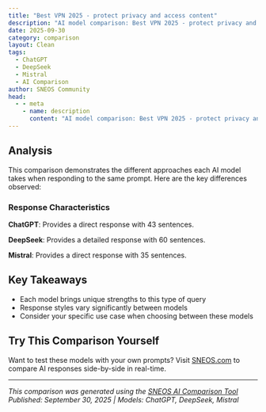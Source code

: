 ```yaml
---
title: "Best VPN 2025 - protect privacy and access content"
description: "AI model comparison: Best VPN 2025 - protect privacy and access content..."
date: 2025-09-30
category: comparison
layout: Clean
tags:
  - ChatGPT
  - DeepSeek
  - Mistral
  - AI Comparison
author: SNEOS Community
head:
  - - meta
    - name: description
      content: "AI model comparison: Best VPN 2025 - protect privacy and access content..."
---
```


<ChatComparison
  title="Best VPN 2025 - protect privacy and access content"
  prompt="Best VPN 2025 - protect privacy and access content"
  :responses='{"ChatGPT": "Choosing the best VPN in 2025 depends on your specific needs such as privacy, speed, server locations, ease of use, and the ability to access geo-restricted content. Here are some top VPNs expected to lead in 2025 based on current trends, reputation, and technology advancements:\n\n### Best VPNs for 2025\n\n1. **ExpressVPN**\n - **Privacy:** Uses AES-256 encryption, has a strict no-logs policy, and is based in the British Virgin Islands (privacy-friendly jurisdiction).\n - **Speed:** Consistently fast due to optimized servers.\n - **Access:** Works well with streaming platforms like Netflix, Disney\u002B, Hulu, BBC iPlayer.\n - **Features:** Split tunneling, kill switch, TrustedServer technology.\n - **Compatibility:** Supports Windows, macOS, iOS, Android, Linux, routers.\n\n2. **NordVPN**\n - **Privacy:** Double VPN, Onion over VPN, zero-logs policy, based in Panama.\n - **Speed:** Fast speeds with NordLynx (WireGuard-based) protocol.\n - **Access:** Reliable for streaming and torrenting.\n - **Security:** CyberSec malware and ad blocker.\n - **Compatibility:** Wide device support and simultaneous connections.\n\n3. **Surfshark**\n - **Privacy:** No-logs policy, strong encryption, based in the British Virgin Islands.\n - **Speed:** Great speeds with WireGuard protocol.\n - **Access:** Unblocks Netflix, Hulu, Amazon Prime Video, and more.\n - **Features:** Unlimited simultaneous connections, CleanWeb (ad and malware blocker), MultiHop.\n - **Value:** Budget-friendly without compromising quality.\n\n4. **CyberGhost**\n - **Privacy:** No-logs and based in Romania.\n - **Speed:** Good speeds for streaming and browsing.\n - **Access:** Optimized servers for streaming and torrenting.\n - **Features:** User-friendly apps, dedicated streaming servers.\n - **Compatibility:** Supports all major platforms.\n\n5. **Private Internet Access (PIA)**\n - **Privacy:** Strong encryption, audited no-log policy, based in the US (which may concern some users).\n - **Speed:** Reliable speed and stability.\n - **Access:** Good for torrenting and bypassing restrictions.\n - **Features:** Highly customizable, supports WireGuard.\n - **Compatibility:** Broad platform support.\n\n---\n\n### Key Features to Look For in a 2025 VPN\n- **Strong Encryption:** AES-256 or better.\n- **No-Logs Policy:** Verified by independent audits.\n- **Fast Speeds:** Use of WireGuard or other modern protocols.\n- **Global Server Network:** Many countries and servers for versatility.\n- **Streaming and Torrenting Support:** Ability to unblock popular platforms.\n- **Multi-Platform Support:** Including routers and smart TVs.\n- **Advanced Security:** Kill switch, DNS leak protection, malware/ad blocking.\n- **Privacy Jurisdiction:** Based in privacy-friendly countries.\n\n---\n\n### Final Tips\n- **Test Before You Commit:** Most top VPNs offer money-back guarantees.\n- **Consider Your Use Case:** Streaming, gaming, torrenting, or general privacy may require different features.\n- **Stay Updated:** VPN technology evolves; check for latest features and audits.\n\nIf you want, I can help you choose a VPN tailored to your exact needs!", "DeepSeek": "Of course. Here is a comprehensive guide to the best VPNs for 2025, focusing on protecting your privacy and accessing content, with specific recommendations based on different needs.\n\n### **Quick Summary: Top 3 VPNs for 2025**\n\nFor most users, these three providers represent the best balance of speed, security, and reliability:\n\n1. **NordVPN:** The best all-around choice with a perfect blend of top-tier security, blazing speeds, and excellent streaming unblocking.\n2. **ExpressVPN:** The premium pick for unparalleled ease of use, consistency, and a proven track record of working in restrictive regions.\n3. **Surfshark:** The best value for money, offering unlimited simultaneous connections and strong features at a very competitive price.\n\n---\n\n### **Why You Need a VPN in 2025**\n\n* **Protect Your Privacy:** Encrypts your internet traffic, hiding your browsing activity from your Internet Service Provider (ISP), hackers, and government surveillance.\n* **Access Geo-Restricted Content:** Bypass geographic blocks to watch streaming services like Netflix, Hulu, BBC iPlayer, and more from anywhere in the world.\n* **Secure Public Wi-Fi:** Safely use airport, hotel, and caf\u00E9 Wi-Fi networks by creating a secure, encrypted tunnel for your data.\n* **Avoid Bandwidth Throttling:** Prevent your ISP from slowing down your connection when you\u0027re streaming or gaming.\n\n---\n\n### **Best VPNs of 2025: Detailed Breakdown**\n\nHere\u2019s a closer look at the top contenders, highlighting their strengths for privacy and content access.\n\n| VPN Provider | Best For | Key Strengths | Streaming \u0026 Unblocking | Speed | Number of Countries |\n| :--- | :--- | :--- | :--- | :--- | :--- |\n| **NordVPN** | **The Best Overall** | Top-tier security, NordLynx protocol, Threat Protection | Excellent (Netflix, Prime, etc.) | \u2B50\u2B50\u2B50\u2B50\u2B50 | 100\u002B |\n| **ExpressVPN** | **Ease \u0026 Reliability** | Lightway protocol, consistent unblocking, router app | Excellent \u0026 Most Consistent | \u2B50\u2B50\u2B50\u2B50\u2B50 | 105 |\n| **Surfshark** | **Value \u0026 Multi-device** | Unlimited devices, CleanWeb, strong feature set | Very Good | \u2B50\u2B50\u2B50\u2B50 | 100 |\n| **Proton VPN** | **Privacy Purists** | Swiss privacy laws, strong open-source ethos, free tier | Good | \u2B50\u2B50\u2B50\u2B50 | 90\u002B |\n| **Private Internet Access (PIA)** | **Customization** | Highly configurable apps, massive server network | Good | \u2B50\u2B50\u2B50\u2B50 | 91 |\n\n---\n\n#### **1. NordVPN: The Best All-Rounder**\n\nNordVPN remains a dominant force by excelling in every critical category without any major weaknesses.\n\n* **Privacy \u0026 Security:** Independently audited no-logs policy. Uses RAM-only servers (meaning all data is wiped on reboot) and offers advanced features like Double VPN (multi-hop) and Onion Over VPN.\n* **Performance:** Its proprietary **NordLynx protocol** (built on WireGuard\u00AE) provides some of the fastest speeds available, perfect for 4K streaming and lag-free gaming.\n* **Content Access:** Consistently unblocks major streaming platforms like Netflix, Disney\u002B, Amazon Prime Video, and BBC iPlayer.\n* **Threat Protection:** A bonus feature that blocks ads, trackers, and malicious websites, even when the VPN is off.\n\n**Choose NordVPN if:** You want the best combination of speed, security, and streaming capability.\n\n#### **2. ExpressVPN: The Premium Powerhouse**\n\nExpressVPN is known for its premium user experience, rock-solid reliability, and exceptional performance across its entire network.\n\n* **Privacy \u0026 Security:** Also uses RAM-only servers and has a proven no-logs policy, verified through real-world events. Based in the privacy-friendly British Virgin Islands.\n* **Performance:** Its **Lightway protocol** is designed for a perfect balance of speed and security, offering lightning-fast connection times and excellent performance on mobile data.\n* **Content Access:** Arguably the most consistent VPN for unblocking tricky streaming services, especially in regions with advanced firewalls.\n* **Ease of Use:** The apps are intuitive and work flawlessly across all devices, including a dedicated router app for protecting your entire home network.\n\n**Choose ExpressVPN if:** Your priorities are ease of use, reliability, and you\u0027re willing to pay a premium for it.\n\n#### **3. Surfshark: The Best Value**\n\nSurfshark delivers a premium VPN experience at a budget-friendly price, making it ideal for families and users with many devices.\n\n* **Privacy \u0026 Security:** A solid no-logs policy and all the essential security features, including a camouflage mode (obfuscation) to hide VPN use.\n* **Value:** The standout feature is **unlimited simultaneous connections**. You can protect every device in your household\u2014phones, laptops, tablets, smart TVs\u2014under one subscription.\n* **Content Access:** Performs very well with most streaming services and includes a built-in \u0022Bypasser\u0022 (split-tunneling) feature.\n* **CleanWeb:** Effectively blocks ads, trackers, and malware.\n\n**Choose Surfshark if:** You need to protect a large number of devices and want excellent features without the high price tag.\n\n---\n\n### **Critical Factors for Choosing a VPN in 2025**\n\nWhen evaluating any VPN, look for these non-negotiable features:\n\n1. **A Strict No-Logs Policy:** The provider should not record any of your online activities. Look for ones that have been independently audited.\n2. **Kill Switch:** A critical feature that automatically disconnects you from the internet if the VPN connection drops, preventing data leaks.\n3. **Strong Encryption:** Industry-standard AES-256 encryption is a must.\n4. **Modern Protocols:** Look for support for WireGuard or other modern, fast, and secure protocols like Lightway (ExpressVPN) or NordLynx (NordVPN).\n5. **Transparency \u0026 Audits:** Prefer companies that are transparent about their ownership and have undergone independent security audits.\n6. **Server Network:** A large and diverse server network gives you more options for finding a fast connection and accessing global content.\n\n### **Final Recommendation**\n\n* **For Most People:** **NordVPN** is the best starting point. It\u0027s fast, secure, and works for virtually everything.\n* **For Beginners \u0026 Travelers:** **ExpressVPN** is worth the extra cost for its foolproof apps and unmatched reliability on restrictive networks.\n* **For Large Families \u0026 Budget-Conscious Users:** **Surfshark** offers incredible value and flexibility with its unlimited device policy.\n\n**A Word of Caution:** Avoid \u0022free\u0022 VPNs. They often have severe limitations, slow speeds, and may pay for their service by selling your data, which completely defeats the purpose of protecting your privacy. It\u0027s always better to use a reputable paid service.\n\n\u003E **Disclaimer:** This information is for educational purposes. Always ensure your use of a VPN complies with the terms of service of the platforms you access and the laws of your country.", "Mistral": "Choosing the best VPN for 2025 involves considering several factors such as security, speed, server locations, ease of use, and customer support. While I can\u0027t predict the future, I can provide you with some key features to look for in a top-tier VPN service that will likely remain relevant in 2025:\n\n1. **Strong Encryption and Security Protocols**: Ensure the VPN uses robust encryption standards like AES-256 and supports secure protocols such as OpenVPN, IKEv2, and WireGuard.\n\n2. **No-Logs Policy**: A strict no-logs policy ensures that your online activities are not recorded or stored, enhancing your privacy.\n\n3. **Server Locations**: A wide range of server locations allows you to access content from different regions and ensures better performance by connecting to a server close to your location.\n\n4. **Speed and Performance**: Look for VPNs that offer high-speed connections and minimal latency, which is crucial for streaming, gaming, and general browsing.\n\n5. **Ease of Use**: A user-friendly interface and easy setup process make it simpler to use the VPN across different devices.\n\n6. **Multi-Device Support**: Ensure the VPN supports multiple devices and platforms, including Windows, macOS, iOS, Android, and even routers.\n\n7. **Customer Support**: Reliable customer support can help resolve any issues you encounter quickly.\n\n8. **Additional Features**: Look for extra features like a kill switch, split tunneling, ad blockers, and malware protection.\n\n### Top VPN Providers (as of 2023)\n\n1. **ExpressVPN**: Known for its high speed, strong security, and extensive server network. It also offers a user-friendly interface and excellent customer support.\n\n2. **NordVPN**: Offers robust security features, including double VPN and Onion over VPN, along with a large server network and good performance.\n\n3. **CyberGhost**: Provides a user-friendly interface, strong security, and a wide range of server locations. It\u0027s also known for its streaming capabilities.\n\n4. **Surfshark**: Known for its unlimited device connections, strong security features, and competitive pricing. It also offers a clean web feature to block ads and malware.\n\n5. **Private Internet Access (PIA)**: Offers a large server network, strong security, and a no-logs policy. It\u0027s also known for its customizable settings.\n\n### Future Considerations\n\n- **Advanced Security Features**: Look for VPNs that are continuously updating their security features to stay ahead of emerging threats.\n- **Integration with New Technologies**: As new technologies like 5G and IoT devices become more prevalent, VPNs that can integrate seamlessly with these technologies will be advantageous.\n- **Regulatory Compliance**: Ensure the VPN complies with the latest privacy regulations and standards, which may evolve by 2025.\n\nBy considering these factors and keeping an eye on the latest developments in VPN technology, you can make an informed decision about the best VPN for 2025."}' 
  published-date="22:46"
/>

## Analysis

This comparison demonstrates the different approaches each AI model takes when responding to the same prompt. Here are the key differences observed:

### Response Characteristics

**ChatGPT**: Provides a direct response with 43 sentences. 

**DeepSeek**: Provides a detailed response with 60 sentences. 

**Mistral**: Provides a direct response with 35 sentences. 

## Key Takeaways

- Each model brings unique strengths to this type of query
- Response styles vary significantly between models
- Consider your specific use case when choosing between these models

## Try This Comparison Yourself

Want to test these models with your own prompts? Visit [SNEOS.com](https://sneos.com) to compare AI responses side-by-side in real-time.

---

*This comparison was generated using the [SNEOS AI Comparison Tool](https://sneos.com)*
*Published: September 30, 2025 | Models: ChatGPT, DeepSeek, Mistral*
